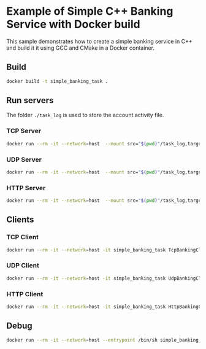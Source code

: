 # Example of Simple C++ Banking Service with Docker build

This sample demonstrates how to create a simple banking service in C++ and build it
it using GCC and CMake in a Docker container.

## Build

```sh
docker build -t simple_banking_task .
```

## Run servers

The folder `./task_log` is used to store the account activity file. 

### TCP Server

```sh
docker run --rm -it --network=host  --mount src="$(pwd)"/task_log,target=/simple_banking_task/log,type=bind simple_banking_task TcpBankingServer
```

### UDP Server

```sh
docker run --rm -it --network=host  --mount src="$(pwd)"/task_log,target=/simple_banking_task/log,type=bind simple_banking_task UdpBankingServer
```

### HTTP Server

```sh
docker run --rm -it --network=host  --mount src="$(pwd)"/task_log,target=/simple_banking_task/log,type=bind simple_banking_task HttpBankingServer
```

## Clients

### TCP Client

```sh
docker run --rm -it --network=host -it simple_banking_task TcpBankingClient 0.0.0.0
```

### UDP Client

```sh
docker run --rm -it --network=host -it simple_banking_task UdpBankingClient 0.0.0.0
```

### HTTP Client

```sh
docker run --rm -it --network=host -it simple_banking_task HttpBankingClient 0.0.0.0
```

## Debug

```sh
docker run --rm -it --network=host --entrypoint /bin/sh simple_banking_task
```
